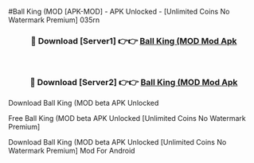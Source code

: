 #Ball King (MOD [APK-MOD] - APK Unlocked - [Unlimited Coins No Watermark Premium] 035rn



<div align="center">

<h3>🔴 Download [Server1] 👉👉 <a href="https://momento.my/?title=Ball_King_(MOD">Ball King (MOD Mod Apk</a></h3><br>

<h3>🔴 Download [Server2] 👉👉 <a href="https://momento.my/?title=Ball_King_(MOD">Ball King (MOD Mod Apk</a></h3>
</div>



Download Ball King (MOD beta APK Unlocked

Free Ball King (MOD beta APK Unlocked [Unlimited Coins No Watermark Premium]

Download Ball King (MOD beta APK Unlocked [Unlimited Coins No Watermark Premium] Mod For Android
